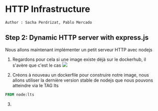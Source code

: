 # HTTP Infrastructure

```
Author : Sacha Perdrizat, Pablo Mercado
```
## Step 2: Dynamic HTTP server with express.js

Nous allons maintenant implémenter un petit serveur HTTP avec nodejs

1. Regardons pour cela si une image existe déjà sur le dockerhub, il s'avère que c'est le cas ![](https://hub.docker.com/_/node/)

2. Créons à nouveau un dockerfile pour construire notre image, nous allons utiliser la dernière version stable de nodejs que nous pouvons atteindre via le TAG lts

```dockerfile
FROM node:lts
```

3. 